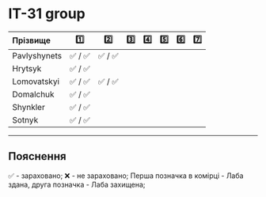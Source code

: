 # IT-31 group
| Прізвище      | :one: | :two: | :three: | :four: | :five: | :six: | :seven: |
| :------------ |:-----:| :----:| :----:| :----:| :----:| :----:| :----:|
| Pavlyshynets  | :white_check_mark: / :white_check_mark: | :white_check_mark: / :white_check_mark:
| Hrytsyk       | :white_check_mark: / :white_check_mark: |
| Lomovatskyi   | :white_check_mark: / :white_check_mark: | :white_check_mark: / :white_check_mark: |
| Domalchuk     | :white_check_mark: / :white_check_mark: |
| Shynkler      | :white_check_mark: / :white_check_mark: |
| Sotnyk        | :white_check_mark: / :white_check_mark: |

---
## Пояснення
:white_check_mark: - зараховано;
:x: - не зараховано;
Перша позначка в комірці - Лаба здана, друга позначка - Лаба захищена;
